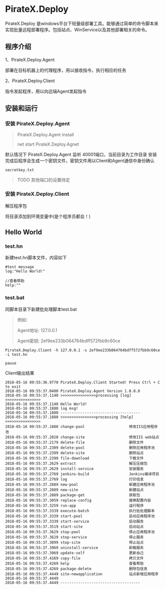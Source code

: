 # PirateX.Deploy

PirateX.Deploy 是windows平台下轻量级部署工具。能够通过简单的命令脚本来实现批量远程部署程序。包括站点、WinService以及其他部署相关的命令。

## 程序介绍

1、PirateX.Deploy.Agent

部署在目标机器上的代理程序，用以接收指令，执行相应的任务

2、PirateX.Deploy.Client

指令发起程序，用以向远端Agent发起指令

## 安装和运行

### 安装 PirateX.Deploy.Agent

>PirateX.Deploy.Agent install
>
>net start PirateX.Deploy.Agnet

 默认情况下 PirateX.Deploy.Agent 监听  40001端口，当前目录为工作目录
 安装完成后程序会生成一个密钥文件，密钥文件用以Client和Agent通信中身份确认

 ```shell
 secretkey.txt
 ```

 >TODO 其他端口的设置待定

### 安装 PirateX.Deploy.Client

解压程序包

将目录添加到环境变量中(是个程序员都会！)

## Hello World

### test.hn

新建test.hn脚本文件，内容如下

```hn
#test message
log:"Hello World!"

//查看帮助
help:""
```

### test.bat

同脚本目录下新建批处理脚本test.bat

>例如:
>
>Agent地址: 127.0.0.1
>
>Agent密钥: 2ef9ee233b064764bdff572fbb9c60ce

```shell
PirateX.Deploy.Client -h 127.0.0.1 -s 2ef9ee233b064764bdff572fbb9c60ce -i test.hn

pause
```

Client输出结果

```shell
2018-05-16 09:55:36.9770 PirateX.Deploy.Client Started! Press Ctrl + C to exit
2018-05-16 09:55:37.0400 PirateX.Deploy.Agent Version 1.0.0.0
2018-05-16 09:55:37.1140 >>>>>>>>>>>>>>>>processing [log] >>>>>>>>>>>>>>>>
2018-05-16 09:55:37.1140 Hello World!
2018-05-16 09:55:37.1880 log msg!
2018-05-16 09:55:37.1880 ------------------------------------
2018-05-16 09:55:37.1880 >>>>>>>>>>>>>>>>processing [help] >>>>>>>>>>>>>>>>
2018-05-16 09:55:37.1880 change-pool                    修改IIS应用程序池
2018-05-16 09:55:37.2020 change-site                    修改IIS web站点
2018-05-16 09:55:37.2179 delete-file                    删除文件
2018-05-16 09:55:37.2309 delete-pool                    删除应用程序池
2018-05-16 09:55:37.2399 delete-site                    删除站点
2018-05-16 09:55:37.2399 file-download                  下载文件
2018-05-16 09:55:37.2629 extract                        解压压缩包
2018-05-16 09:55:37.2629 install-service                安装服务
2018-05-16 09:55:37.2769 jenkins-build                  Jenkins编译项目
2018-05-16 09:55:37.2769 log                            打印信息
2018-05-16 09:55:37.2889 new-pool                       新建应用程序池
2018-05-16 09:55:37.2889 new-site                       新建站点
2018-05-16 09:55:37.2889 package-get                    获取包
2018-05-16 09:55:37.3059 replace-config                 替换配置内容
2018-05-16 09:55:37.3259 run-app                        运行程序
2018-05-16 09:55:37.3339 execute-batch                  执行批处理脚本
2018-05-16 09:55:37.3339 start-pool                     启动应用程序池
2018-05-16 09:55:37.3339 start-service                  启动服务
2018-05-16 09:55:37.3519 start-site                     启动站点
2018-05-16 09:55:37.3629 stop-pool                      停止应用程序池
2018-05-16 09:55:37.3629 stop-service                   停止服务
2018-05-16 09:55:37.3899 stop-site                      停止站点
2018-05-16 09:55:37.3969 uninstall-service              卸载服务
2018-05-16 09:55:37.3969 update-self                    更新自己
2018-05-16 09:55:37.4169 copy-file                      拷贝文件
2018-05-16 09:55:37.4269 help                           查看帮助
2018-05-16 09:55:37.4269 package-delete                 删除包信息
2018-05-16 09:55:37.4449 site-newapplication            站点新增应用程序
2018-05-16 09:55:37.4449
2018-05-16 09:55:37.4449 ------------------------------------
```


